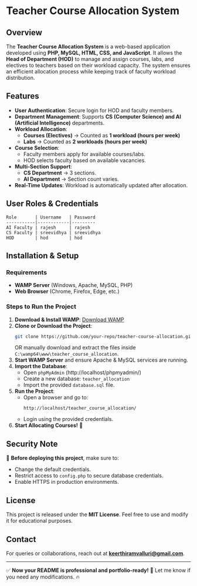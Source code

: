 
# Teacher Course Allocation System

## Overview
The **Teacher Course Allocation System** is a web-based application developed using **PHP, MySQL, HTML, CSS, and JavaScript**. It allows the **Head of Department (HOD)** to manage and assign courses, labs, and electives to teachers based on their workload capacity. The system ensures an efficient allocation process while keeping track of faculty workload distribution.

## Features
- **User Authentication**: Secure login for HOD and faculty members.
- **Department Management**: Supports **CS (Computer Science) and AI (Artificial Intelligence)** departments.
- **Workload Allocation**: 
  - **Courses (Electives)** → Counted as **1 workload (hours per week)**
  - **Labs** → Counted as **2 workloads (hours per week)**
- **Course Selection**:
  - Faculty members apply for available courses/labs.
  - HOD selects faculty based on available vacancies.
- **Multi-Section Support**:
  - **CS Department** → 3 sections.
  - **AI Department** → Section count varies.
- **Real-Time Updates**: Workload is automatically updated after allocation.

## User Roles & Credentials
```plaintext
Role       | Username   | Password
-----------|------------|---------
AI Faculty | rajesh     | rajesh
CS Faculty | sreevidhya | sreevidhya
HOD        | hod        | hod
```

## Installation & Setup
### **Requirements**
- **WAMP Server** (Windows, Apache, MySQL, PHP)
- **Web Browser** (Chrome, Firefox, Edge, etc.)

### **Steps to Run the Project**
1. **Download & Install WAMP**: [Download WAMP](https://www.wampserver.com/en/)
2. **Clone or Download the Project**:
   ```sh
   git clone https://github.com/your-repo/teacher-course-allocation.git
   ```
   OR manually download and extract the files inside `C:\wamp64\www\teacher_course_allocation`.
3. **Start WAMP Server** and ensure Apache & MySQL services are running.
4. **Import the Database**:
   - Open `phpMyAdmin` (http://localhost/phpmyadmin/)
   - Create a new database: `teacher_allocation`
   - Import the provided `database.sql` file.
5. **Run the Project**:
   - Open a browser and go to:
     ```
     http://localhost/teacher_course_allocation/
     ```
   - Login using the provided credentials.
6. **Start Allocating Courses!** 🎯

## Security Note
🚨 **Before deploying this project**, make sure to:
- Change the default credentials.
- Restrict access to `config.php` to secure database credentials.
- Enable HTTPS in production environments.

## License
This project is released under the **MIT License**. Feel free to use and modify it for educational purposes.

## Contact
For queries or collaborations, reach out at **keerthiramvalluri@gmail.com**.

---
✅ **Now your README is professional and portfolio-ready!** 🚀 Let me know if you need any modifications. 🔥

